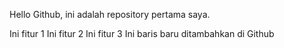Hello Github, ini adalah repository pertama saya.

Ini fitur 1
Ini fitur 2
Ini fitur 3
Ini baris baru ditambahkan di Github